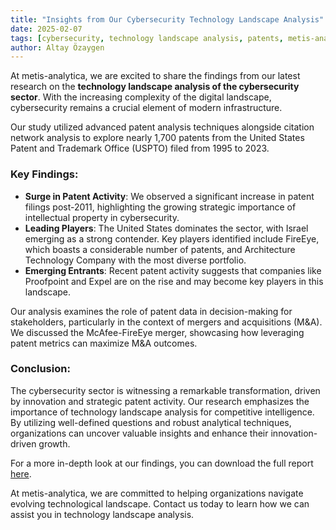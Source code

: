 ```yaml
---
title: "Insights from Our Cybersecurity Technology Landscape Analysis"
date: 2025-02-07
tags: [cybersecurity, technology landscape analysis, patents, metis-analytica]
author: Altay Özaygen
---
```


At metis-analytica, we are excited to share the findings from our
latest research on the **technology landscape analysis of the
cybersecurity sector**. With the increasing complexity of the digital
landscape, cybersecurity remains a crucial element of modern
infrastructure.

Our study utilized advanced patent analysis techniques alongside
citation network analysis to explore nearly 1,700 patents from the
United States Patent and Trademark Office (USPTO) filed from 1995 to
2023.

### Key Findings:

- **Surge in Patent Activity**: We observed a significant increase in
  patent filings post-2011, highlighting the growing strategic
  importance of intellectual property in cybersecurity.
- **Leading Players**: The United States dominates the sector, with
  Israel emerging as a strong contender. Key players identified
  include FireEye, which boasts a considerable number of patents, and
  Architecture Technology Company with the most diverse portfolio.
- **Emerging Entrants**: Recent patent activity suggests that
  companies like Proofpoint and Expel are on the rise and may become
  key players in this landscape.

Our analysis examines the role of patent data in decision-making for
stakeholders, particularly in the context of mergers and acquisitions
(M&A). We discussed the McAfee-FireEye merger, showcasing how
leveraging patent metrics can maximize M&A outcomes.

### Conclusion:

The cybersecurity sector is witnessing a remarkable transformation,
driven by innovation and strategic patent activity. Our research
emphasizes the importance of technology landscape analysis for
competitive intelligence. By utilizing well-defined questions and
robust analytical techniques, organizations can uncover valuable
insights and enhance their innovation-driven growth.

For a more in-depth look at our findings, you can download the full report [here](../../reports/metis-analytica_cybersecurity_v1.pdf).

At metis-analytica, we are committed to helping organizations navigate
evolving technological landscape. Contact us today to learn how we can
assist you in technology landscape analysis.
